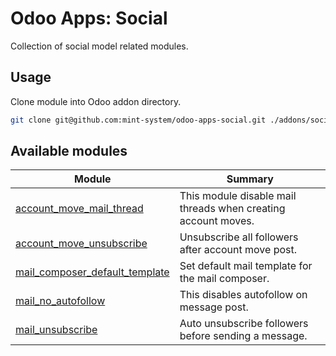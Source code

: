 # Odoo Apps: Social

Collection of social model related modules.

## Usage

Clone module into Odoo addon directory.

```bash
git clone git@github.com:mint-system/odoo-apps-social.git ./addons/social
```

## Available modules

| Module | Summary |
| --- | --- |
| [account_move_mail_thread](account_move_mail_thread) |         This module disable mail threads when creating account moves. |
| [account_move_unsubscribe](account_move_unsubscribe) |         Unsubscribe all followers after account move post. |
| [mail_composer_default_template](mail_composer_default_template) |         Set default mail template for the mail composer. |
| [mail_no_autofollow](mail_no_autofollow) |         This disables autofollow on message post. |
| [mail_unsubscribe](mail_unsubscribe) |         Auto unsubscribe followers before sending a message. |
